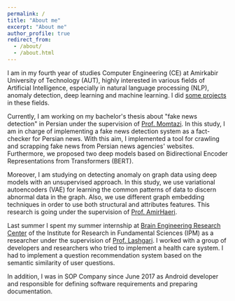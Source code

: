 ```yaml
---
permalink: /
title: "About me"
excerpt: "About me"
author_profile: true
redirect_from: 
  - /about/
  - /about.html
---
```



I am in my fourth year of studies Computer Engineering (CE) at Amirkabir University of Technology (AUT), highly interested in various fields of Artificial Intelligence, especially in natural language processing (NLP), anomaly detection, deep learning and machine learning. I did [some projects](https://github.com/mhmdsmdi) in these fields.

Currently, I am working on my bachelor's thesis about "fake news detection" in Persian under the supervision of [Prof. Momtazi](https://aut.ac.ir/cv/2345/Saeede%20Momtazi).
In this study, I am in charge of implementing a fake news detection system as a fact-checker for Persian news. With this aim, I implemented a tool for crawling and scrapping fake news from Persian news agencies' websites. Furthermore, we proposed two deep models based on Bidirectional Encoder Representations from Transformers (BERT).

Moreover, I am studying on detecting anomaly on graph data using deep models with an unsupervised approach. In this study, we use variational autoencoders (VAE) for learning the common patterns of data to discern abnormal data in the graph. Also, we use different graph embedding techniques in order to use both structural and attributes features. This research is going under the supervision of [Prof. AmirHaeri](https://ceit.aut.ac.ir/~haeri/).

Last summer I spent my summer internship at [Brain Engineering Research Center](http://braineng.scs.ipm.ac.ir/) of the Institute for Research in Fundamental Sciences (IPM) as a researcher under the supervision of [Prof. Lashgari](http://www.ipm.ac.ir/personalinfo.jsp?PeopleCode=IP0400047). I worked with a group of developers and researchers who tried to implement a health care system. I had to implement a question recommendation system based on the semantic similarity of user questions.

In addition, I was in SOP Company since June 2017 as Android developer and responsible for defining software requirements and preparing documentation.
